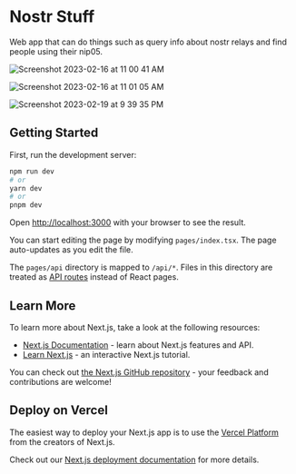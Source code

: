 # Nostr Stuff

Web app that can do things such as query info about nostr relays and find people using their nip05.

![Screenshot 2023-02-16 at 11 00 41 AM](https://user-images.githubusercontent.com/3655410/219435668-8bb93b80-52d7-4052-94cb-4b59f7b7cff5.png)


![Screenshot 2023-02-16 at 11 01 05 AM](https://user-images.githubusercontent.com/3655410/219435693-5e02cbd8-4206-450a-ba0a-2f6a334ecffd.png)

![Screenshot 2023-02-19 at 9 39 35 PM](https://user-images.githubusercontent.com/3655410/220004221-47e4daac-019f-4e9e-b728-c7df8d11f49d.png)


## Getting Started

First, run the development server:

```bash
npm run dev
# or
yarn dev
# or
pnpm dev
```

Open [http://localhost:3000](http://localhost:3000) with your browser to see the result.

You can start editing the page by modifying `pages/index.tsx`. The page auto-updates as you edit the file.

The `pages/api` directory is mapped to `/api/*`. Files in this directory are treated as [API routes](https://nextjs.org/docs/api-routes/introduction) instead of React pages.

## Learn More

To learn more about Next.js, take a look at the following resources:

- [Next.js Documentation](https://nextjs.org/docs) - learn about Next.js features and API.
- [Learn Next.js](https://nextjs.org/learn) - an interactive Next.js tutorial.

You can check out [the Next.js GitHub repository](https://github.com/vercel/next.js/) - your feedback and contributions are welcome!

## Deploy on Vercel

The easiest way to deploy your Next.js app is to use the [Vercel Platform](https://vercel.com/new?utm_medium=default-template&filter=next.js&utm_source=create-next-app&utm_campaign=create-next-app-readme) from the creators of Next.js.

Check out our [Next.js deployment documentation](https://nextjs.org/docs/deployment) for more details.
